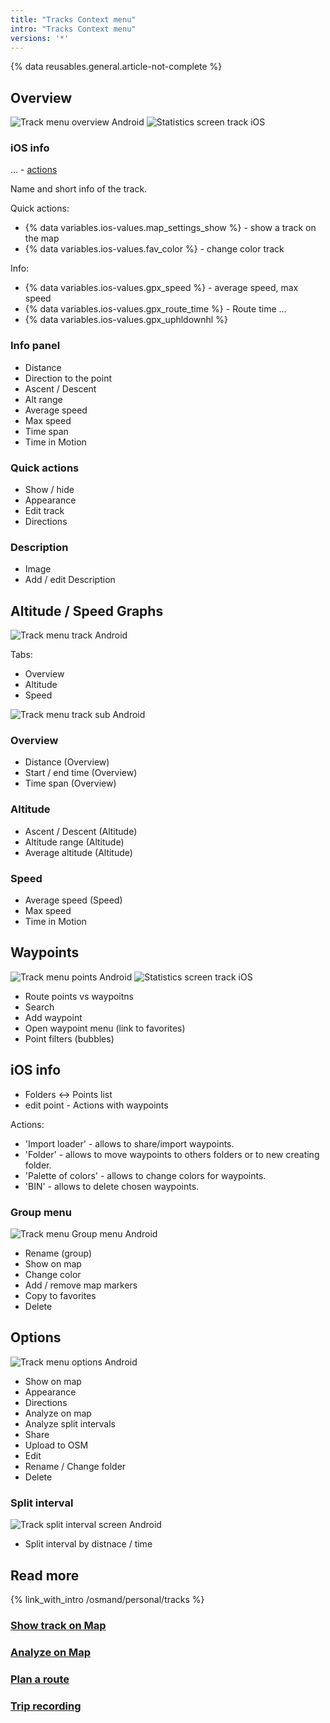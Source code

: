 ```yaml
---
title: "Tracks Context menu"
intro: "Tracks Context menu"
versions: '*'
---
```


{% data reusables.general.article-not-complete %}


## Overview

![Track menu overview Android](/assets/images/personal/tracks/track_menu_overview_android.png) ![Statistics screen track iOS](/assets/images/personal/tracks/statistics_track_ios.png)

### iOS info

&#8230; - [actions](/osmand/personal/tracks#actions)

Name and short info of the track.

Quick actions:
- {% data variables.ios-values.map_settings_show %} - show a track on the map
- {% data variables.ios-values.fav_color %}    - change color track

Info:
- {% data variables.ios-values.gpx_speed %} - average speed, max speed
- {% data variables.ios-values.gpx_route_time %} - Route time ...
- {% data variables.ios-values.gpx_uphldownhl %}


### Info panel

- Distance 
- Direction to the point
- Ascent / Descent
- Alt range
- Average speed
- Max speed
- Time span
- Time in Motion


### Quick actions

- Show / hide
- Appearance
- Edit track
- Directions

### Description

- Image
- Add / edit Description 



## Altitude / Speed Graphs 

![Track menu track Android](/assets/images/personal/tracks/track_menu_track_android.png) 

Tabs:
- Overview
- Altitude
- Speed

![Track menu track sub Android](/assets/images/personal/tracks/track_menu_track_sub_android.png) 

### Overview

- Distance (Overview)
- Start / end time (Overview)
- Time span (Overview)

### Altitude

- Ascent / Descent (Altitude)
- Altitude range (Altitude)
- Average altitude (Altitude)

### Speed
- Average speed (Speed)
- Max speed
- Time in Motion

## Waypoints

![Track menu points Android](/assets/images/personal/tracks/track_menu_points_android.png) ![Statistics screen track iOS](/assets/images/personal/tracks/waypoints_track_list_ios.png)
- Route points vs waypoitns
- Search
- Add waypoint
- Open waypoint menu (link to favorites)
- Point filters (bubbles)


## iOS info

- Folders <-> Points list
- edit point - Actions with waypoints

Actions:
- 'Import loader' - allows to share/import waypoints.
- 'Folder' - allows to move waypoints to others folders or to new creating folder.
- 'Palette of colors' - allows to change colors for waypoints.
- 'BIN' - allows to delete chosen waypoints.


### Group menu

![Track menu Group menu Android](/assets/images/personal/tracks/track_menu_group_menu_android.png) 

- Rename (group)
- Show on map
- Change color
- Add / remove map markers
- Copy to favorites
- Delete

## Options

![Track menu options Android](/assets/images/personal/tracks/track_menu_options_android.png)  

- Show on map
- Appearance
- Directions
- Analyze on map
- Analyze split intervals
- Share
- Upload to OSM
- Edit
- Rename / Change folder
- Delete


### Split interval

![Track split interval screen Android](/assets/images/personal/tracks/track_split_interval_android.png) 

- Split interval by distnace / time


## Read more

{% link_with_intro /osmand/personal/tracks %}

### [Show track on Map](/osmand/map/tracks-on-map)
### [Analyze on Map](/osmand/map/tracks-on-map)
### [Plan a route](/osmand/plan-route)
### [Trip recording](/osmand/plugins/trip-recording)
